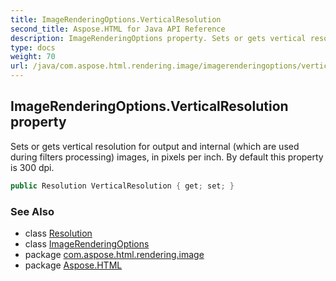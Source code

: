 ```yaml
---
title: ImageRenderingOptions.VerticalResolution
second_title: Aspose.HTML for Java API Reference
description: ImageRenderingOptions property. Sets or gets vertical resolution for output and internal which are used during filters processing images in pixels per inch. By default this property is 300 dpi
type: docs
weight: 70
url: /java/com.aspose.html.rendering.image/imagerenderingoptions/verticalresolution/
---
```

## ImageRenderingOptions.VerticalResolution property

Sets or gets vertical resolution for output and internal (which are used during filters processing) images, in pixels per inch. By default this property is 300 dpi.

```java
public Resolution VerticalResolution { get; set; }
```

### See Also

* class [Resolution](../../../com.aspose.html.drawing/resolution/)
* class [ImageRenderingOptions](../)
* package [com.aspose.html.rendering.image](../../imagerenderingoptions/)
* package [Aspose.HTML](../../../)
